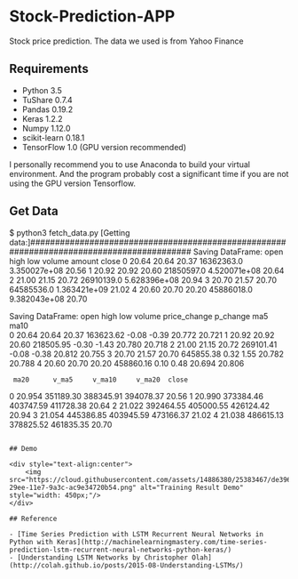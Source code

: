 # Stock-Prediction-APP

Stock price prediction. The data we used is from Yahoo Finance

## Requirements

- Python 3.5
- TuShare 0.7.4
- Pandas 0.19.2
- Keras 1.2.2
- Numpy 1.12.0
- scikit-learn 0.18.1
- TensorFlow 1.0 (GPU version recommended)

I personally recommend you to use Anaconda to build your virtual environment. And the program probably cost a significant time if you are not using the GPU version Tensorflow.

## Get Data

$ python3 fetch_data.py
[Getting data:]#########################################################################################
Saving DataFrame:
     open   high    low      volume        amount  close
0  20.64  20.64  20.37  16362363.0  3.350027e+08  20.56
1  20.92  20.92  20.60  21850597.0  4.520071e+08  20.64
2  21.00  21.15  20.72  26910139.0  5.628396e+08  20.94
3  20.70  21.57  20.70  64585536.0  1.363421e+09  21.02
4  20.60  20.70  20.20  45886018.0  9.382043e+08  20.70

Saving DataFrame:
     open   high    low     volume  price_change  p_change     ma5    ma10  \
0  20.64  20.64  20.37  163623.62         -0.08     -0.39  20.772  20.721
1  20.92  20.92  20.60  218505.95         -0.30     -1.43  20.780  20.718
2  21.00  21.15  20.72  269101.41         -0.08     -0.38  20.812  20.755
3  20.70  21.57  20.70  645855.38          0.32      1.55  20.782  20.788
4  20.60  20.70  20.20  458860.16          0.10      0.48  20.694  20.806

     ma20      v_ma5     v_ma10     v_ma20  close
0  20.954  351189.30  388345.91  394078.37  20.56
1  20.990  373384.46  403747.59  411728.38  20.64
2  21.022  392464.55  405000.55  426124.42  20.94
3  21.054  445386.85  403945.59  473166.37  21.02
4  21.038  486615.13  378825.52  461835.35  20.70
```

## Demo

<div style="text-align:center">
	<img src="https://cloud.githubusercontent.com/assets/14886380/25383467/de39614e-29ee-11e7-9a3c-ac9e34720b54.png" alt="Training Result Demo" style="width: 450px;"/>
</div>

## Reference

- [Time Series Prediction with LSTM Recurrent Neural Networks in Python with Keras](http://machinelearningmastery.com/time-series-prediction-lstm-recurrent-neural-networks-python-keras/)
- [Understanding LSTM Networks by Christopher Olah](http://colah.github.io/posts/2015-08-Understanding-LSTMs/)

